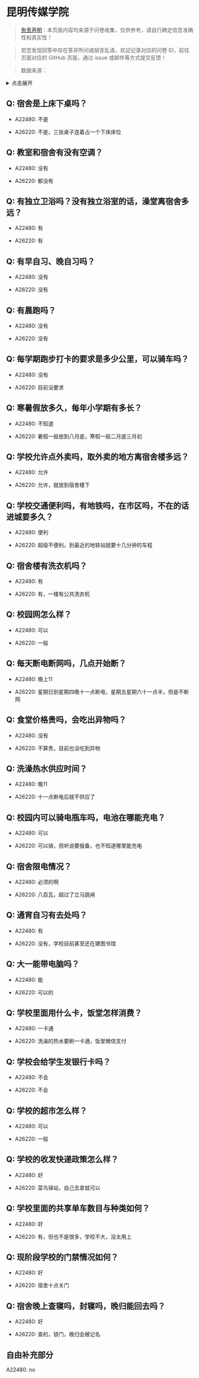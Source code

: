 # 昆明传媒学院

> [免责声明](https://colleges.chat/#_3)：本页面内容均来源于问卷收集，仅供参考，请自行确定信息准确性和真实性！

> 若您发现回答中存在答非所问或胡言乱语，欢迎记录对应的问卷 ID，前往页面对应的 GitHub 页面，通过 issue 或邮件等方式提交反馈！

> 数据来源：

<details><summary>点击展开</summary>
<ul>
<li>A22480: 匿名 (2024 年 06 月)</li>
<li>A26220: 匿名 (2024 年 07 月)</li>
</ul>
</details>

## Q: 宿舍是上床下桌吗？

- A22480: 不是

- A26220: 不是，三张桌子连着占一个下床床位

## Q: 教室和宿舍有没有空调？

- A22480: 没有

- A26220: 都没有

## Q: 有独立卫浴吗？没有独立浴室的话，澡堂离宿舍多远？

- A22480: 有

- A26220: 有

## Q: 有早自习、晚自习吗？

- A22480: 没有

- A26220: 没有

## Q: 有晨跑吗？

- A22480: 没有

- A26220: 没有

## Q: 每学期跑步打卡的要求是多少公里，可以骑车吗？

- A22480: 没有

- A26220: 目前没要求

## Q: 寒暑假放多久，每年小学期有多长？

- A22480: 不知道

- A26220: 暑假一般放到八月底，寒假一般二月底三月初

## Q: 学校允许点外卖吗，取外卖的地方离宿舍楼多远？

- A22480: 允许

- A26220: 允许，就放到宿舍楼下

## Q: 学校交通便利吗，有地铁吗，在市区吗，不在的话进城要多久？

- A22480: 便利

- A26220: 超级不便利，到最近的地铁站就要十几分钟的车程

## Q: 宿舍楼有洗衣机吗？

- A22480: 有

- A26220: 有，一楼有公共洗衣机

## Q: 校园网怎么样？

- A22480: 可以

- A26220: 一般

## Q: 每天断电断网吗，几点开始断？

- A22480: 晚上11

- A26220: 星期日到星期四晚十一点断电，星期五星期六十一点半，但是不断网

## Q: 食堂价格贵吗，会吃出异物吗？

- A22480: 没有

- A26220: 不算贵，目前也没吃到异物

## Q: 洗澡热水供应时间？

- A22480: 晚11

- A26220: 十一点断电后就不供应了

## Q: 校园内可以骑电瓶车吗，电池在哪能充电？

- A22480: 可以

- A26220: 可以骑，但听说要报备，也不知道哪里能充电

## Q: 宿舍限电情况？

- A22480: 必须的啊

- A26220: 八百瓦，超过了立马跳闸

## Q: 通宵自习有去处吗？

- A22480: 有

- A26220: 没有，学校目前甚至还在建图书馆

## Q: 大一能带电脑吗？

- A22480: 能

- A26220: 可以的

## Q: 学校里面用什么卡，饭堂怎样消费？

- A22480: 一卡通

- A26220: 洗澡的热水要刷一卡通，饭堂微信支付

## Q: 学校会给学生发银行卡吗？

- A22480: 不会

- A26220: 不会

## Q: 学校的超市怎么样？

- A22480: 可以

- A26220: 一般

## Q: 学校的收发快递政策怎么样？

- A22480: 好

- A26220: 菜鸟驿站，自己去拿就可以

## Q: 学校里面的共享单车数目与种类如何？

- A22480: 好

- A26220: 有，但也不是很多，学校不大，没太用上

## Q: 现阶段学校的门禁情况如何？

- A22480: 好

- A26220: 宿舍十点关门

## Q: 宿舍晚上查寝吗，封寝吗，晚归能回去吗？

- A22480: 好

- A26220: 查的，锁门，晚归会被记名

## 自由补充部分

A22480: no